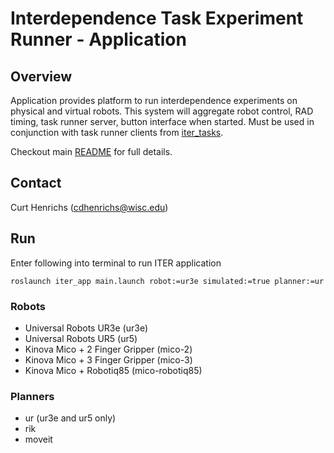 # Interdependence Task Experiment Runner - Application

##  Overview
Application provides platform to run interdependence experiments on physical
and virtual robots. This system will aggregate robot control, RAD timing, task runner server, button interface when started. Must be used in conjunction with task runner clients from [iter_tasks](../iter_tasks/README.md).

Checkout main [README](../README.md) for full details.

## Contact
Curt Henrichs (cdhenrichs@wisc.edu)

## Run
Enter following into terminal to run ITER application

```
roslaunch iter_app main.launch robot:=ur3e simulated:=true planner:=ur
```

### Robots
  - Universal Robots UR3e (ur3e)
  - Universal Robots UR5 (ur5)
  - Kinova Mico + 2 Finger Gripper (mico-2)
  - Kinova Mico + 3 Finger Gripper (mico-3)
  - Kinova Mico + Robotiq85 (mico-robotiq85)

### Planners
  - ur (ur3e and ur5 only)
  - rik
  - moveit

